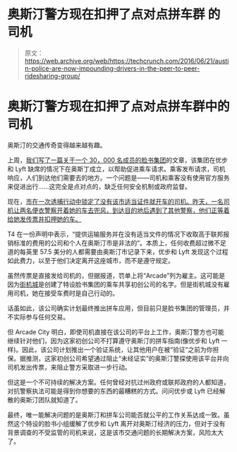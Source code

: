 # 奥斯汀警方现在扣押了点对点拼车群 的司机

> 原文：<https://web.archive.org/web/https://techcrunch.com/2016/06/21/austin-police-are-now-impounding-drivers-in-the-peer-to-peer-ridesharing-group/>

# 奥斯汀警方现在扣押了点对点拼车群中的司机

奥斯汀的交通传奇变得越来越有趣。

上周，[我们写了一篇关于一个 30，000 名成员的脸书集团](https://web.archive.org/web/20230326094047/https://techcrunch.com/2016/06/07/how-a-30k-member-facebook-group-filled-the-void-left-by-uber-and-lyft-in-austin/)的文章，该集团在优步和 Lyft 缺席的情况下在奥斯丁成立，以帮助促进乘车请求。乘客发布请求，司机响应，人们到达他们需要去的地方。一个问题是——司机和乘客没有使用官方服务来促进出行……这完全是点对点的，缺乏任何安全机制或政府监督。

现在，[市在一次诱捕行动中锁定了没有该市适当证件就开车的司机。昨天，一名司机让两名便衣警察开着她的车去兜风，到达目的地后遇到了其他警察，他们正等着给她发传票并扣押她的车。](https://web.archive.org/web/20230326094047/http://www.kvue.com/news/local/city-targets-arcade-city-drivers-in-sting-1/250665801)

T4 在一份声明中表示，“提供运输服务并在没有适当文件的情况下收取高于联邦报销标准的费用的公司和个人在奥斯汀市是非法的”。本质上，任何收费超过微不足道的每英里 57.5 美分的人都需要由奥斯汀市记录下来，优步和 Lyft 发现这个过程如此费力，以至于他们决定离开这座城市，而不是遵守规定。

虽然传票是直接发给司机的，但据报道，罚单上将“Arcade”列为雇主。这可能是因为[街机城](https://web.archive.org/web/20230326094047/http://arcade.city/)是创建了特设脸书集团的乘车共享初创公司的名字。但是街机城没有雇用司机，她在接受车费时是自己行动的。

话虽如此，该公司确实计划最终推出拼车应用，但目前只是脸书集团的管理员，并不实际参与任何交易。

但 Arcade City 明白，即使司机直接在该公司的平台上工作，奥斯汀警方也可能继续针对他们，因为这家初创公司不打算遵守奥斯汀的拼车指南(像优步和 Lyft 一样)。因此，该公司计划推出一个验证系统，让其他用户在被“验证”之前为你担保。据推测，这家初创公司希望通过阻止“未经证实”的奥斯汀警探使用该平台并向司机发出传票，来阻止警方采取进一步行动。

但这是一个不可持续的解决方案。任何曾经对抗过州政府或联邦政府的人都知道，对抗警察执法可能是得到你想要的东西的最糟糕的方式。问问优步或 Lyft 已经解散的奥斯汀团队就知道了。

最终，唯一能解决问题的是奥斯汀和拼车公司能否就公平的工作关系达成一致。虽然这个特设的脸书小组缓解了优步和 Lyft 离开对奥斯汀经济的压力，但对于没有背景调查的不受监管的司机来说，这是该市交通问题的长期解决方案，风险太大了。